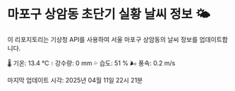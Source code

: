 
# 마포구 상암동 초단기 실황 날씨 정보 🌤️

이 리포지토리는 기상청 API를 사용하여 서울 마포구 상암동의 날씨 정보를 업데이트합니다. 

🌡️ 기온: 13.4 ℃
💧 강수량: 0 mm
💦 습도: 51 %
🌬️ 풍속: 0.2 m/s

마지막 업데이트 시각: 2025년 04월 11일 22시 21분    
